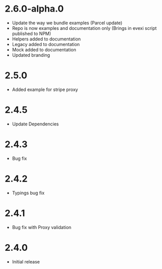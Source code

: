 # 2.6.0-alpha.0
* Update the way we bundle examples (Parcel update)
* Repo is now examples and documentation only (Brings in evexi script published to NPM)
* Helpers added to documentation
* Legacy added to documentation
* Mock added to documentation
* Updated branding

# 2.5.0
* Added example for stripe proxy

# 2.4.5
* Update Dependencies

# 2.4.3
* Bug fix

# 2.4.2
* Typings bug fix

# 2.4.1
* Bug fix with Proxy validation

# 2.4.0
* Initial release
